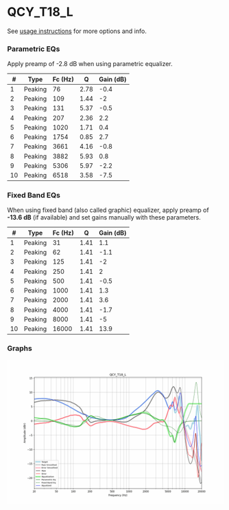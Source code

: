 # QCY_T18_L
See [usage instructions](https://github.com/jaakkopasanen/AutoEq#usage) for more options and info.

### Parametric EQs
Apply preamp of -2.8 dB when using parametric equalizer.

|   # | Type    |   Fc (Hz) |    Q |   Gain (dB) |
|-----|---------|-----------|------|-------------|
|   1 | Peaking |        76 | 2.78 |        -0.4 |
|   2 | Peaking |       109 | 1.44 |        -2   |
|   3 | Peaking |       131 | 5.37 |        -0.5 |
|   4 | Peaking |       207 | 2.36 |         2.2 |
|   5 | Peaking |      1020 | 1.71 |         0.4 |
|   6 | Peaking |      1754 | 0.85 |         2.7 |
|   7 | Peaking |      3661 | 4.16 |        -0.8 |
|   8 | Peaking |      3882 | 5.93 |         0.8 |
|   9 | Peaking |      5306 | 5.97 |        -2.2 |
|  10 | Peaking |      6518 | 3.58 |        -7.5 |

### Fixed Band EQs
When using fixed band (also called graphic) equalizer, apply preamp of **-13.6 dB** (if available) and set gains manually with these parameters.

|   # | Type    |   Fc (Hz) |    Q |   Gain (dB) |
|-----|---------|-----------|------|-------------|
|   1 | Peaking |        31 | 1.41 |         1.1 |
|   2 | Peaking |        62 | 1.41 |        -1.1 |
|   3 | Peaking |       125 | 1.41 |        -2   |
|   4 | Peaking |       250 | 1.41 |         2   |
|   5 | Peaking |       500 | 1.41 |        -0.5 |
|   6 | Peaking |      1000 | 1.41 |         1.3 |
|   7 | Peaking |      2000 | 1.41 |         3.6 |
|   8 | Peaking |      4000 | 1.41 |        -1.7 |
|   9 | Peaking |      8000 | 1.41 |        -5   |
|  10 | Peaking |     16000 | 1.41 |        13.9 |

### Graphs
![](./QCY_T18_L.png)
